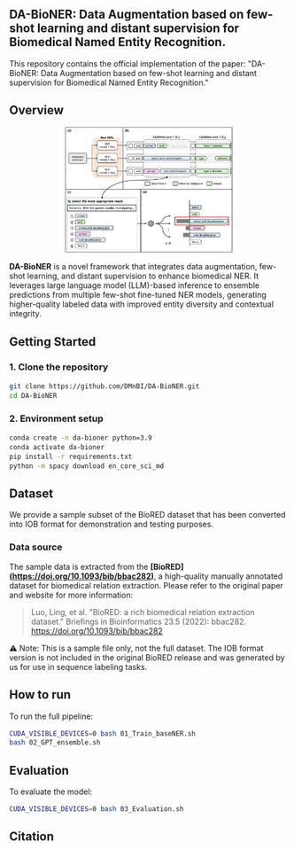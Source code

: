 ## DA-BioNER: Data Augmentation based on few-shot learning and distant supervision for Biomedical Named Entity Recognition.


This repository contains the official implementation of the paper: "DA-BioNER: Data Augmentation based on few-shot learning and distant supervision for Biomedical Named Entity Recognition."



##  Overview
<p align="center"><img src="Overview.jpg" alt="DA-BioNER Overview" style="width:60%;"/></p>

**DA-BioNER** is a novel framework that integrates data augmentation, few-shot learning, and distant supervision to enhance biomedical NER. It leverages large language model (LLM)-based inference to ensemble predictions from multiple few-shot fine-tuned NER models, generating higher-quality labeled data with improved entity diversity and contextual integrity.



## Getting Started
### 1. Clone the repository
```bash
git clone https://github.com/DMnBI/DA-BioNER.git
cd DA-BioNER
```

### 2. Environment setup
```bash
conda create -n da-bioner python=3.9
conda activate da-bioner
pip install -r requirements.txt
python -m spacy download en_core_sci_md
```



## Dataset
We provide a sample subset of the BioRED dataset that has been converted into IOB format for demonstration and testing purposes.

### Data source
The sample data is extracted from the **[BioRED] (https://doi.org/10.1093/bib/bbac282)**, a high-quality manually annotated dataset for biomedical relation extraction.
Please refer to the original paper and website for more information:

>Luo, Ling, et al. "BioRED: a rich biomedical relation extraction dataset." Briefings in Bioinformatics 23.5 (2022): bbac282.
>https://doi.org/10.1093/bib/bbac282

⚠️ Note: This is a sample file only, not the full dataset. The IOB format version is not included in the original BioRED release and was generated by us for use in sequence labeling tasks.



## How to run
To run the full pipeline:

```bash
CUDA_VISIBLE_DEVICES=0 bash 01_Train_baseNER.sh
bash 02_GPT_ensemble.sh
```



## Evaluation
To evaluate the model:
```bash
CUDA_VISIBLE_DEVICES=0 bash 03_Evaluation.sh
```



## Citation

